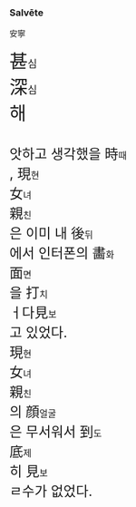 ### Salvēte
安寧

<FONT SIZE=6>
															<RB>甚</RB><RP>(</RP><RT><FONT SIZE=4>심</FONT><BR> </RT><RP>)</RP><RB>深</RB><RP>(</RP><RT><FONT SIZE=4>심</FONT><BR> </RT><RP>)</RP>해
					<P>
						<FONT SIZE=5>
																	앗하고 생각했을 <RB>時</RB><RP>(</RP><RT><FONT SIZE=3>때</FONT><BR> </RT><RP>)</RP>, <RB>現</RB><RP>(</RP><RT><FONT SIZE=3>현</FONT><BR> </RT><RP>)</RP><RB>女</RB><RP>(</RP><RT><FONT SIZE=3>녀</FONT><BR> </RT><RP>)</RP><RB>親</RB><RP>(</RP><RT><FONT SIZE=3>친</FONT><BR> </RT><RP>)</RP>은 이미 내 <RB>後</RB><RP>(</RP><RT><FONT SIZE=3>뒤</FONT><BR> </RT><RP>)</RP>에서 인터폰의 <RB>畵</RB><RP>(</RP><RT><FONT SIZE=3>화</FONT><BR> </RT><RP>)</RP><RB>面</RB><RP>(</RP><RT><FONT SIZE=3>면</FONT><BR> </RT><RP>)</RP>을 <RB>打</RB><RP>(</RP><RT><FONT SIZE=3>치</FONT><BR> </RT><RP>)</RP>ㅓ다<RB>見</RB><RP>(</RP><RT><FONT SIZE=3>보</FONT><BR> </RT><RP>)</RP>고 있었다.
<BR>	<RB>現</RB><RP>(</RP><RT><FONT SIZE=3>현</FONT><BR> </RT><RP>)</RP><RB>女</RB><RP>(</RP><RT><FONT SIZE=3>녀</FONT><BR> </RT><RP>)</RP><RB>親</RB><RP>(</RP><RT><FONT SIZE=3>친</FONT><BR> </RT><RP>)</RP>의 <RB>顔</RB><RP>(</RP><RT><FONT SIZE=3>얼굴</FONT><BR> </RT><RP>)</RP>은 무서워서 <RB>到</RB><RP>(</RP><RT><FONT SIZE=3>도</FONT><BR> </RT><RP>)</RP><RB>底</RB><RP>(</RP><RT><FONT SIZE=3>제</FONT><BR> </RT><RP>)</RP>히 <RB>見</RB><RP>(</RP><RT><FONT SIZE=3>보</FONT><BR> </RT><RP>)</RP>ㄹ수가 없었다.


<!--
**nymphicosaurushollandicus0394/nymphicosaurushollandicus0394** is a ✨ _special_ ✨ repository because its `README.md` (this file) appears on your GitHub profile.

Here are some ideas to get you started:

- 🔭 I’m currently working on ...
- 🌱 I’m currently learning ...
- 👯 I’m looking to collaborate on ...
- 🤔 I’m looking for help with ...
- 💬 Ask me about ...
- 📫 How to reach me: ...
- 😄 Pronouns: ...
- ⚡ Fun fact: ...
-->
